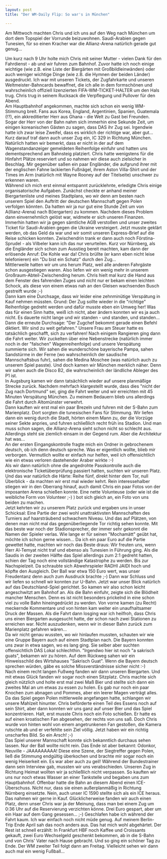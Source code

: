 ```yaml
---
layout: post
title: "Der WM-Daily Flip: So war's in München"

---
```


Am Mittwoch machten Chris und ich uns auf den Weg nach München um dort dem Topspiel der Vorrunde beizuwohnen. Saudi-Arabien gegen Tunesien, für so einen Kracher war die Allianz-Arena natürlich gerade gut genug...

Um kurz nach 9 Uhr holte mich Chris mit seiner Mutter - vielen Dank für den Fahrdienst - ab und wir fuhren zum Bahnhof. Zuvor hatte ich noch einige wichtige (wie z.B. eine Liste der Biergärten mit Großbildleinwänden) oder auch weniger wichtige Dinge (wie z.B. die Hymnen der beiden Länder) ausgedruckt. Ich war mit unseren Tickets, der Zugfahrkarte und unseren Weltmeister-Bahncards bewaffnet, die ich alle in dem formschönen und wahrscheinlich offiziell lizenzierten FIFA-WM-TICKET-HALTER um den Hals trug. Chris trug in seinem Rucksack die Verpflegung und Pullover für den Abend.  
Am Hauptbahnhof angekommen, machte sich schon ein wenig WM-Stimmung breit. Fans aus Korea, England, Argentinien, Spanien, Guatemala (!?), ein akkreditierter Herr aus Ghana - die Welt zu Gast bei Freunden. Sogar der Herr von der Bahn nahm sich immerhin eine Sekunde Zeit, um einigen koreanischen Gästen zu sagen, dass DAS ihr Zug sei. Irgendwie hatte ich zwar leise Zweifel, dass es wirklich der richtige war, aber gut...  
Kurz darauf traf dann auch unser Zug ein, IC 329 in Richtung München. Natürlich hatten wir bemerkt, dass er nicht in der auf dem Wagenstandanzeiger gemeldeten Reihenfolge einfuhr und hatten uns dementsprechend am Bahnsteig platziert. Chris hatte wenigstens für die Hinfahrt Plätze reserviert und so nahmen wir diese auch zielsicher in Beschlag. Mir gegenüber saßen ein paar Engländer, die aufgrund ihrer mit der englischen Fahne lackierten Fußnägel, ihrem Aston Villa-Shirt und der Times im Arm (natürlich mit Wayne Rooney auf der Titelseite) unschwer zu erkennen waren.  
Während ich mich erst einmal entspannt zurücklehnte, erledigte Chris einige organisatorische Aufgaben. Zunächst checkte er anhand meiner Biergartenliste und meines Stadtplans, wo wir denn am besten nach unserem Spiel den Auftritt der deutschen Mannschaft gegen Polen verfolgen könnten. Da hatten wir ja nur gut eine Stunde Zeit um von A(llianz-Arena) nach B(iergarten) zu kommen. Nachdem dieses Problem dann einvernehmlich gelöst war, widmete er sich unseren Finanzen. Immerhin hatten wir ja gegen sämtliche AGB verstoßen und unser zweites Ticket für Saudi-Arabien gegen die Ukraine versteigert. Jetzt musste geklärt werden, ob das Geld da war und wir somit unseren Express-Brief auf die Reise schicken konnten. Zwischendrin trank er dann auch noch Förstina-Sprudel - als Vilbeler kann ich das nur verurteilen. Kurz vor Nürnberg, als die Engländer sich schon zum Ausstieg bereit machten, kam dann der erlösende Anruf: Die Kohle war da! Chris brüllte (er kann eben nicht leise telefonieren) ein "Du bist ein Schatz" durch den Zug...  
Mittlerweile hatten wir um uns herum Platz, weil alle anderen Fahrgäste schon ausgestiegen waren. Also liefen wir ein wenig mehr in unserem Großraum-Abteil-Zwischending herum. Chris hielt mal kurz die Hand aus dem Fenster des fahrenden Zuges und nicht nur er bekam einen leichten Schock, als diese von einem etwas nah an den Gleisen wachsenden Busch gestreift wurde ;-)  
Dann kam eine Durchsage, dass wir leider eine zehnminütige Verspätung in Kauf nehmen müssten. Grund: Der Zug sollte wieder in die "richtige" Reihenfolge gedreht werden und dafür musste eben ein Umweg her! Was das für einen Sinn hatte, weiß ich nicht, aber ändern konnten wir es ja auch nicht. Es dauerte nicht lange und wir standen - und standen, und standen... Dann die erneute Durchsage: "Der Zugchef bekommt gerade einen Befehl diktiert. Wir sind zu weit gefahren." Unsere Frau am Steuer hatte es tatsächlich geschafft, sich zu verfahren! Nach einigem Rangieren ging dann die Fahrt weiter. Wir zuckelten über eine Nebenstrecke (natürlich immer noch in der "falschen" Wagenreihenfolge) und unsere Verspätung summierte sich. Wir sahen die wunderschöne bayerische Pampa, sahen Sandstürme in der Ferne (wo wahrscheinlich der saudische Mannschaftsbus fuhr), sahen die Medina Moschee (was natürlich auch zu unserem Spiel passte). Und doch kamen wir München merklich näher. Denn wir sahen auch die Disco B2, die wahrscheinlich der ländliche Ableger des P1 ist.  
In Augsburg kamen wir dann tatsächlich wieder auf unsere planmäßige Strecke zurück. Nachdem mehrfach klargestellt wurde, dass dies "nicht der Zug nach Dortmund" sei, ging die Fahrt weiter und wir erreichten mit 45 Minuten Verspätung München. Zu meinem Bedauern blieb uns allerdings die Fahrt durch Altomünster verwehrt.  
Dann kauften wir erst mal ein paar Brezeln und fuhren mit der S-Bahn zum Marienplatz. Dort sorgten die tunesischen Fans für Stimmung. Wir liefen dann ein wenig durch die Stadt, hörten einem Mann zu, der die Vorzüge seiner Sekte anpries, und fuhren schließlich recht früh ins Stadion. Und man muss schon sagen, die Allianz-Arena sieht schon nicht so schlecht aus. Allerdings steht sie ziemlich einsam in der Gegend rum. Aber die Architektur hat was...  
An der ersten Eingangskontrolle fragte mich ein Ordner in gebrochenem deutsch, ob ich denn deutsch spreche. Was er eigentlich wollte, blieb mir verborgen. Vermutlich wollte er einfach nur helfen, weil ich offensichtlich wie ein etwas verloren dastehender Araber wirkte :-)  
Als wir dann natürlich ohne die angedrohte Passkontrolle auch die elektronische Ticketüberprüfung passiert hatten, suchten wir unseren Platz. Und das war natürlich die Härte: Reihe fünf, direkt hinter dem Tor, null Überblick - da machten wir erst mal wieder kehrt. Rein interessehalber stiegen wir in den Oberrang hinauf, auch damit Chris ein paar Fotos von der imposanten Arena schießen konnte. Eine nette Volunteuse (oder wie ist die weibliche Form von Volunteer ;-) ) bot sich gleich an, ein Foto von uns beiden zu machen.  
Jetzt kehrten wir zu unserem Platz zurück und ergaben uns in unser Schicksal: Eine Partie der zwei wohl unattraktivsten Mannschaften des Turniers auf haarsträubend schwachem Niveau. Und das auf Plätzen, von denen man nicht mal das gegenüberliegende Tor richtig sehen konnte. Mit das beste war noch der Stadionsprecher, der immer sehr gekonnt die Namen der Spieler verlas. Wie lange er für seinen "Mochamätt" geübt hat, möchte ich schon gerne wissen... Da ich ein paar Euro auf die Partie gewettet hatte, machten wir noch das Beste draus: Wir freuten uns, wenn Herr Al-Temyat nicht traf und ebenso als Tunesien in Führung ging. Als die Saudis in der zweiten Hälfte das Spiel allerdings zum 2:1 gedreht hatten, schien der Tag noch eine vollständige Katastrophe zu werden. Bis zur Nachspielzeit. Da schraubte sich Abwehrspieler RADHI JAIDI hoch und köpfte den Ausgleich. Der Ball war etwa 150 Euro wert, was unser Freudentanz denn auch zum Ausdruck brachte ;-) Dann war Schluss und wir liefen so schnell wir konnten zur U-Bahn. Jetzt war unser Blick natürlich auf das Deutschland-Spiel gerichtet. So kamen wir also schon leicht angeschwitzt am Bahnhof an. Als die Bahn einfuhr, zeigte sich die Blödheit mancher Menschen. Denn es ist nicht besonders prickelnd in eine schon viel zu volle Bahn hineingedrückt zu werden. Von vorne kamen (zu Recht) meckernde Kommentare und von hinten kam weiter ein unaufhaltsamer Druck der Massen. Als die Fahrt dann losging war ich heilfroh, dass Chris uns einen Biergarten ausgesucht hatte, der schon nach zwei Stationen zu erreichen war. Nicht auszudenken, wenn wir in dieser Bahn zurück zum Marienplatz gefahren wären...  
Da wir nicht genau wussten, wo wir hinlaufen mussten, schauten wir wie eine Gruppe Bayern auch auf einem Stadtplan nach. Die Bayern konnten uns zwar in etwa sagen, wo es lang ging. Sie selber aber suchten offensichtlich DAS Lokal schlechthin. "Irgendwo hier ist noch "a sakrisch guats", bekamen wir zu hören. Auf dem Rückweg sahen wir ein Hinweisschild des Wirtshauses "Sakrisch Guat". Wenn die Bayern deutsch sprechen würden, gäbe es solche Missverständnisse sicher nicht :-)  
Nach einem recht langen Fußweg fanden wir dann unseren Biergarten. Und mit etwas Glück fanden wir sogar noch einen Sitzplatz. Chris machte sich gleich nützlich und holte erst mal zwei Maß Bier und stellte sich dann ein zweites Mal an um etwas zu essen zu holen. Es gab nur noch ein paar Knochen zum abnagen und Pommes, aber ein leerer Magen verträgt alles. Da das Spiel gegen Polen mittlerweile angefangen hatte, schlangen wir unsere Mahlzeit hinunter. Chris beförderte einen Teil des Essens noch auf sein Shirt, aber dann konnten wir uns ganz auf unser Bier und das Spiel konzentrieren. Halt, erst musste Chris noch ein Foto schießen. Er hatte es auf einen kroatischen Fan abgesehen, der rechts von uns saß. Doch Chris wurde von hinten wohl von einem angetrunkenen Fan gestoßen, die Kamera rutschte ab und er verfehlte sein Ziel völlig. Jetzt haben wir ein richtig unscharfes Bild. So ein Arsch! ;-)  
Das Spiel unserer Mannschaft konnte sich bekanntlich durchaus sehen lassen. Nur der Ball wollte nicht rein. Das Ende ist aber bekannt: Odonkor, Neuville - JAAAAAAAAA! Diese eine Szene, der Siegtreffer gegen Polen, ließ die Stimmung endgültig überkochen und brachte mir sogar noch ein wenig Heiserkeit ein. Es war aber auch zu geil! Während der Bundestrainer dann sein Interview gab, mussten wir uns verabschieden. Unseren Zug in Richtung Heimat wollten wir ja schließlich nicht verpassen. So kauften wir uns nur noch etwas Wasser an einer Tankstelle und begaben uns zum Hauptbahnhof. Offenbar hatte die Bahn an diesem Abend einen ICE-Überschuss. Nicht nur, dass sie einen außerplanmäßig in Richtung Nürnberg einsetzte. Nein, auch unser IC 1590 stellte sich als ein ICE heraus. Das nahmen wir gerne in Kauf. Glücklicherweise fanden wir auch einen Platz, denn unser Chris war ja der Meinung, dass man bei einem Zug um 0:36 Uhr auf die Reservierung verzichten könne. Drei Euro gespart, aber um ein Haar auf dem Gang gesessen... ;-) Geschlafen habe ich während der Fahrt kaum. Ich war einfach noch nicht müde genug. Auf meinem Berlin-Trip Ende April sah das noch anders aus. Das hat mich wohl abgehärtet. Der Rest ist schnell erzählt: In Frankfurt HBF noch Kaffee und Croissants gekauft, zwei Euro Wechselgeld geschenkt bekommen, ab in die S-Bahn und von Chris' Vater nach Hause gebracht. Und so ging ein schöner Tag zu Ende. Der WM zweiter Teil folgt dann am Freitag. Vielleicht sehen wir dann auch mal ein wenig Fußball...
